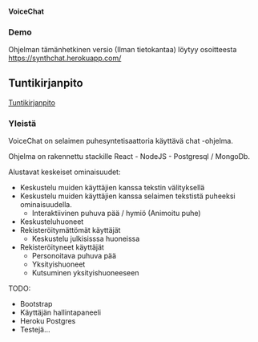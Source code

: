 #### VoiceChat

### Demo

Ohjelman tämänhetkinen versio (Ilman tietokantaa) löytyy osoitteesta https://synthchat.herokuapp.com/

## Tuntikirjanpito

[Tuntikirjanpito](https://github.com/sokkanen/VoiceChat/blob/master/dokumentaatio/tuntikirjanpito.md)

### Yleistä

VoiceChat on selaimen puhesyntetisaattoria käyttävä chat -ohjelma.

Ohjelma on rakennettu stackille  React - NodeJS - Postgresql / MongoDb.

Alustavat keskeiset ominaisuudet:

- Keskustelu muiden käyttäjien kanssa tekstin välityksellä
- Keskustelu muiden käyttäjien kanssa selaimen tekstistä puheeksi ominaisuudella.
	- Interaktiivinen puhuva pää / hymiö (Animoitu puhe)
- Keskusteluhuoneet
- Rekisteröitymättömät käyttäjät
  - Keskustelu julkisisssa huoneissa
- Rekisteröityneet käyttäjät
	- Personoitava puhuva pää
	- Yksityishuoneet
	- Kutsuminen yksityishuoneeseen

TODO:
- Bootstrap
- Käyttäjän hallintapaneeli
- Heroku Postgres
- Testejä...
